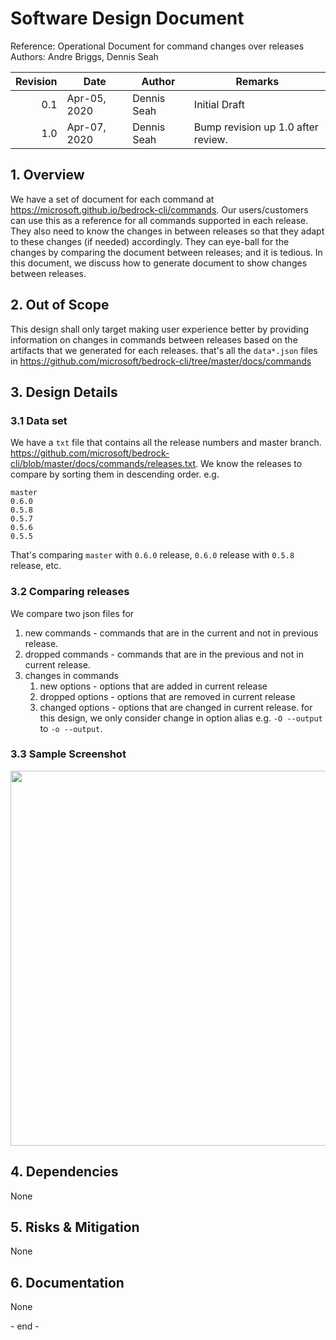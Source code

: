 # Software Design Document

Reference: Operational Document for command changes over releases<br> Authors:
Andre Briggs, Dennis Seah

| Revision | Date         | Author      | Remarks                            |
| -------: | ------------ | ----------- | ---------------------------------- |
|      0.1 | Apr-05, 2020 | Dennis Seah | Initial Draft                      |
|      1.0 | Apr-07, 2020 | Dennis Seah | Bump revision up 1.0 after review. |

## 1. Overview

We have a set of document for each command at
https://microsoft.github.io/bedrock-cli/commands. Our users/customers can use
this as a reference for all commands supported in each release. They also need
to know the changes in between releases so that they adapt to these changes (if
needed) accordingly. They can eye-ball for the changes by comparing the document
between releases; and it is tedious. In this document, we discuss how to
generate document to show changes between releases.

## 2. Out of Scope

This design shall only target making user experience better by providing
information on changes in commands between releases based on the artifacts that
we generated for each releases. that's all the `data*.json` files in
https://github.com/microsoft/bedrock-cli/tree/master/docs/commands

## 3. Design Details

### 3.1 Data set

We have a `txt` file that contains all the release numbers and master branch.
https://github.com/microsoft/bedrock-cli/blob/master/docs/commands/releases.txt.
We know the releases to compare by sorting them in descending order. e.g.

```
master
0.6.0
0.5.8
0.5.7
0.5.6
0.5.5
```

That's comparing `master` with `0.6.0` release, `0.6.0` release with `0.5.8`
release, etc.

### 3.2 Comparing releases

We compare two json files for

1. new commands - commands that are in the current and not in previous release.
1. dropped commands - commands that are in the previous and not in current
   release.
1. changes in commands
   1. new options - options that are added in current release
   1. dropped options - options that are removed in current release
   1. changed options - options that are changed in current release. for this
      design, we only consider change in option alias e.g. `-O --output` to
      `-o --output`.

### 3.3 Sample Screenshot

<p style="text-align:center">
<img src="changesInCommands.png" width="600px">
</p>

## 4. Dependencies

None

## 5. Risks & Mitigation

None

## 6. Documentation

None

\- end -
